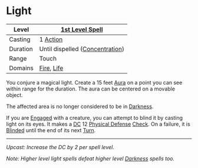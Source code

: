 # Light

| Level    | [1st Level Spell](1st%20Level%20Spells.md)                                   |
| -------- | ---------------------------------------------------------------------------- |
| Casting  | 1 [Action](../../../../Game%20Procedures/Core%20Procedures/Action.md)        |
| Duration | Until dispelled ([Concentration](../../Concentration.md))                    |
| Range    | Touch                                                                        |
| Domains  | [Fire](../../Spell%20Domains/Fire.md), [Life](../../Spell%20Domains/Life.md) |

You conjure a magical light. Create a 15 feet [Aura](../../Areas%20of%20Effect/Aura.md) on a point you can see within range for the duration. The aura can be centered on a movable object.

The affected area is no longer considered to be in [Darkness](../../../../Game%20Procedures/Hazards/Darkness.md).

If you are [Engaged](../../../../Game%20Procedures/Conditions/Engaged.md) with a creature, you can attempt to blind it by casting light on its eyes. It makes a [DC](../../../../Game%20Procedures/Core%20Procedures/DC.md) 12 [Physical Defense](../../../../Player%20Characters/Derived%20Statistics/Physical%20Defense.md) [Check](../../../../Game%20Procedures/Core%20Procedures/Check.md). On a failure, it is [Blinded](../../../../Game%20Procedures/Conditions/Blinded.md) until the end of its next [Turn](../../../../Game%20Procedures/Core%20Procedures/Turn.md).

---
*Upcast: Increase the DC by 2 per spell level.*

*Note: Higher level light spells defeat higher level [Darkness](../Level%202/Darkness.md) spells too.*
